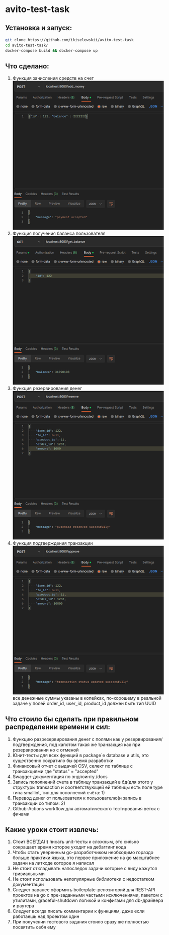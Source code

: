 # avito-test-task

## Установка и запуск:
```bash  
git clone https://github.com/ikiselewskii/avito-test-task
cd avito-test-task/
docker-compose build && docker-compose up
```

## Что сделано: 
1. Функция зачисления средств на счет
![image](add_money.png)
2. Функция получения баланса пользователя
![image](get_balance.png)
3. Функция резервирования денег
![image](reserve.png)
4. Функция подтверждения транзакции
![image](approve.png)
все денежные суммы указаны в копейках, по-хорошему в реальной задаче у полей order_id, user_id, product_id должен быть тип UUID

## Что стоило бы сделать при правильном распределении времени и сил:
1. Функцию разрезервирования денег с полями как у резервирования/подтверждения, под капотом такая же транзакция как при резервировании но с отменой
2. Юнит-тесты для всех функций в package`е database и utils, это существенно сократило бы время разработки
3. Финансовый отчет с выдачей CSV, селект по таблице с транзакциями где "status" = "accepted"
4. Swagger-документация по эндпоинту /docs
5. Запись пополнений счета в таблицу транзакций в бд(для этого у структуры transaction и соответствующей ей таблицы есть поле type типа smallint, тип для пополнений счёта: 1)
6. Перевод денег от пользователя к пользователю(и запись в транзакции со типом: 2)
7. Github-Actions workflow для автоматического тестирования веток с фичами
## Какие уроки стоит извлечь:
1. Стоит ВСЕГДА(!) писать unit-тесты к сложным, это сильно сокращает время которое уходит на дебаггинг кода 
2. Чтобы стать уверенным go-разработчиком необходимо гораздо больше практики языка, это первое приложение на go масштабнее задачи на литкоде которое я написал 
3. Не стоит откладывать напоследок задачи которые с виду кажутся тривиальными   
4. Не стоит использовать непопулярные библиотеки с недостатком документации
5. Следует заранее оформить boilerplate-репозиторий для REST-API проектов на go с пре-заданными частыми исключениями, пакетом с утилитами, graceful-shutdown логикой и конфигами для db-драйвера и раутера
6. Следует всегда писать комментарии к функциям, даже если работаешь над проектом один
7. При получении тестового задания стоило сразу же полностью посвятить себя ему